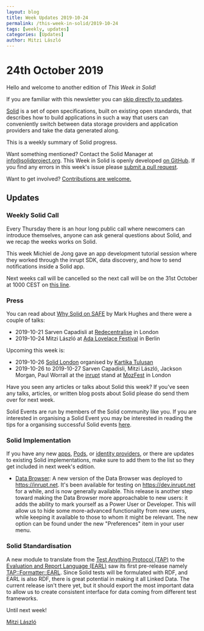 ```yaml
---
layout: blog
title: Week Updates 2019-10-24
permalink: /this-week-in-solid/2019-10-24
tags: [weekly, updates]
categories: [Updates]
author: Mitzi László
---
```


# 24th October 2019

Hello and welcome to another edition of *This Week in Solid*!

If you are familiar with this newsletter you can [skip directly to updates](#updates).

[Solid](https://solidproject.org) is a set of open specifications, built on existing open standards, that describes how to build applications in such a way that users can conveniently switch between data storage providers and application providers and take the data generated along.

This is a weekly summary of Solid progress.

Want something mentioned? Contact the Solid Manager at info@solidproject.org. This Week in Solid is openly developed [on GitHub](https://github.com/solid/information/blob/master/weekly-updates/next.md). If you find any errors in this week's issue please [submit a pull request](https://github.com/solid/information/pulls). 

Want to get involved? [Contributions are welcome.](https://github.com/solid/process)

## Updates

### Weekly Solid Call
Every Thursday there is an hour long public call where newcomers can introduce themselves, anyone can ask general questions about Solid, and we recap the weeks works on Solid. 

This week Michiel de Jong gave an app development tutorial session where they worked through the inrupt SDK, data discovery, and how to send notifications inside a Solid app. 

Next weeks call will be cancelled so the next call will be on the 31st October at 1000 CEST on [this line](https://zoom.us/j/121552099).

### Press
You can read about [Why Solid on SAFE](http://dweb.happybeing.com/blog/post/004-why-solid-on-safe/) by Mark Hughes and there were a couple of talks: 
* 2019-10-21 Sarven Capadisli at [Redecentralise](https://redecentralize.org) in London
* 2019-10-24 Mitzi László at [Ada Lovelace Festival](https://www.ada-lovelace-festival.com) in Berlin

Upcoming this week is: 
* 2019-10-26 [Solid London](https://www.eventbrite.com/e/solid-intro-workshop-this-is-for-everyone-join-the-movement-tickets-77597174237?aff=ebdssbdestsearch) organised by [Kartika Tulusan](https://github.com/ktulusan)
* 2019-10-26 to 2019-10-27 Sarven Capadisli, Mitzi László, Jackson Morgan, Paul Worrall at the [inrupt](https://inrupt.com) stand at [MozFest](https://www.mozillafestival.org) in London

Have you seen any articles or talks about Solid this week? If you've seen any talks, articles, or written blog posts about Solid please do send them over for next week.

Solid Events are run by members of the Solid community like you. If you are interested in organising a Solid Event you may be interested in reading the tips for a organising successful Solid events [here](https://github.com/solid/information/blob/master/solid-events.md).

### Solid Implementation
If you have any new [apps](https://github.com/solid/solid-apps), [Pods](https://github.com/solid/pods), or [identity providers](https://github.com/solid/solid-idp-list), or there are updates to existing Solid implementations, make sure to add them to the list so they get included in next week's edition.

* [Data Browser](https://github.com/orgs/solid/projects/4): A new version of the Data Browser was deployed to https://inrupt.net. It's been available for testing on https://dev.inrupt.net for a while, and is now generally available. This release is another step toward making the Data Browser more approachable to new users: it adds the ability to mark yourself as a Power User or Developer. This will allow us to hide some more-advanced functionality from new users, while keeping it available to those to whom it might be relevant. The new option can be found under the new "Preferences" item in your user menu.

### Solid Standardisation
A new module to translate from the [Test Anything Protocol (TAP)](http://testanything.org/) to the [Evaluation and Report Language (EARL)](https://www.w3.org/TR/EARL10-Guide/) saw its first pre-release namely [TAP::Formatter::EARL](https://metacpan.org/release/TAP-Formatter-EARL). Since Solid tests will be formulated with RDF, and EARL is also RDF, there is great potential in making it all Linked Data. The current release isn't there yet, but it should export the most important data to allow us to create consistent interface for data coming from different test frameworks.

Until next week!

[Mitzi László](https://github.com/Mitzi-Laszlo)
